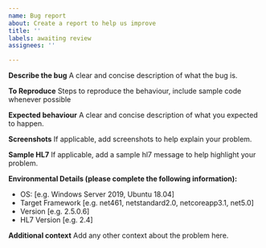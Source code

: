 ```yaml
---
name: Bug report
about: Create a report to help us improve
title: ''
labels: awaiting review
assignees: ''

---
```


**Describe the bug**
A clear and concise description of what the bug is.

**To Reproduce**
Steps to reproduce the behaviour, include sample code whenever possible

**Expected behaviour**
A clear and concise description of what you expected to happen.

**Screenshots**
If applicable, add screenshots to help explain your problem.

**Sample HL7**
If applicable, add a sample hl7 message to help highlight your problem.

**Environmental Details (please complete the following information):**
 - OS: [e.g. Windows Server 2019, Ubuntu 18.04]
 - Target Framework [e.g. net461, netstandard2.0, netcoreapp3.1, net5.0] 
 - Version [e.g. 2.5.0.6]
 - HL7 Version [e.g. 2.4]

**Additional context**
Add any other context about the problem here.
